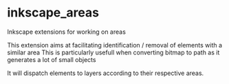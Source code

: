 # inkscape_areas
Inkscape extensions for working on areas

This extension aims at facilitating identification / removal of elements with a similar area
This is particularly usefull when converting bitmap to path as it generates a lot of small objects

It will dispatch elements to layers according to their respective areas.
